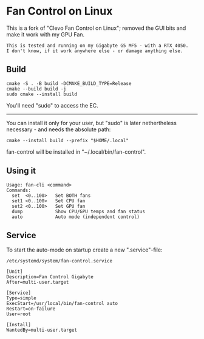 # Fan Control on Linux

This is a fork of "Clevo Fan Control on Linux";
removed the GUI bits and make it work with my GPU Fan.

```
This is tested and running on my Gigabyte G5 MF5 - with a RTX 4050.
I don't know, if it work anywhere else - or damage anything else.
```

## Build

```
cmake -S . -B build -DCMAKE_BUILD_TYPE=Release
cmake --build build -j
sudo cmake --install build
```
You'll need "sudo" to access the EC.

---

You can install it only for your user, but "sudo" is later
nethertheless necessary - and needs the absolute path:
```
cmake --install build --prefix "$HOME/.local"
```
fan-control will be installed in "~/.local/bin/fan-control".


## Using it

```
Usage: fan-cli <command>
Commands:
  set  <0..100>   Set BOTH fans
  set1 <0..100>   Set CPU fan
  set2 <0..100>   Set GPU fan
  dump            Show CPU/GPU temps and fan status
  auto            Auto mode (independent control)
```

## Service

To start the auto-mode on startup create a new ".service"-file:


```
/etc/systemd/system/fan-control.service
```
```
[Unit]
Description=Fan Control Gigabyte
After=multi-user.target

[Service]
Type=simple
ExecStart=/usr/local/bin/fan-control auto
Restart=on-failure
User=root

[Install]
WantedBy=multi-user.target
```
